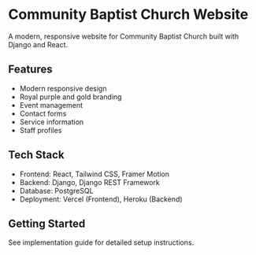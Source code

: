 # Community Baptist Church Website

A modern, responsive website for Community Baptist Church built with Django and React.

## Features

- Modern responsive design
- Royal purple and gold branding
- Event management
- Contact forms
- Service information
- Staff profiles

## Tech Stack

- Frontend: React, Tailwind CSS, Framer Motion
- Backend: Django, Django REST Framework
- Database: PostgreSQL
- Deployment: Vercel (Frontend), Heroku (Backend)

## Getting Started

See implementation guide for detailed setup instructions.
